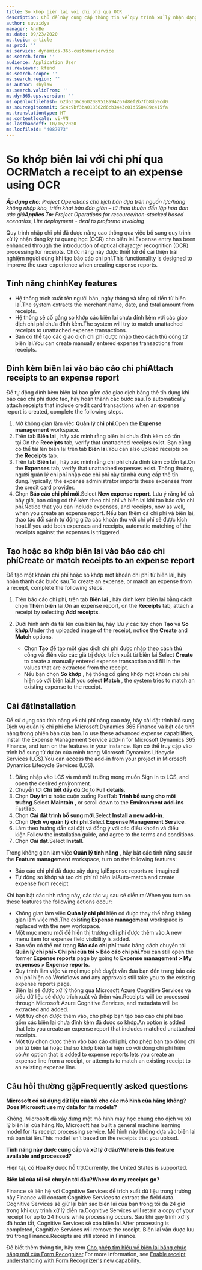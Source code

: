 ```yaml
---
title: So khớp biên lai với chi phí qua OCR
description: Chủ đề này cung cấp thông tin về quy trình xử lý nhận dạng ký tự quang học (OCR) cho biên lai.
author: suvaidya
manager: AnnBe
ms.date: 09/23/2020
ms.topic: article
ms.prod: ''
ms.service: dynamics-365-customerservice
ms.search.form: ''
audience: Application User
ms.reviewer: kfend
ms.search.scope: ''
ms.search.region: ''
ms.author: shylaw
ms.search.validFrom: ''
ms.dyn365.ops.version: ''
ms.openlocfilehash: 62d6316c9602089518a94267d8ef2b7fb8d59cd0
ms.sourcegitcommit: 5c4c9bf3ba018562d6cb3443c01d550489c415fa
ms.translationtype: HT
ms.contentlocale: vi-VN
ms.lasthandoff: 10/16/2020
ms.locfileid: "4087073"
---
```

# <a name="match-a-receipt-to-an-expense-using-ocr"></a><span data-ttu-id="167b2-103">So khớp biên lai với chi phí qua OCR</span><span class="sxs-lookup"><span data-stu-id="167b2-103">Match a receipt to an expense using OCR</span></span>

<span data-ttu-id="167b2-104">_**Áp dụng cho:** Project Operations cho kịch bản dựa trên nguồn lực/hàng không nhập kho, triển khai bản đơn giản – từ thỏa thuận đến lập hóa đơn ước giá_</span><span class="sxs-lookup"><span data-stu-id="167b2-104">_**Applies To:** Project Operations for resource/non-stocked based scenarios, Lite deployment - deal to proforma invoicing_</span></span>

<span data-ttu-id="167b2-105">Quy trình nhập chi phí đã được nâng cao thông qua việc bổ sung quy trình xử lý nhận dạng ký tự quang học (OCR) cho biên lai.</span><span class="sxs-lookup"><span data-stu-id="167b2-105">Expense entry has been enhanced through the introduction of optical character recognition (OCR) processing for receipts.</span></span> <span data-ttu-id="167b2-106">Chức năng này được thiết kế để cải thiện trải nghiệm người dùng khi tạo báo cáo chi phí.</span><span class="sxs-lookup"><span data-stu-id="167b2-106">This functionality is designed to improve the user experience when creating expense reports.</span></span>

## <a name="key-features"></a><span data-ttu-id="167b2-107">Tính năng chính</span><span class="sxs-lookup"><span data-stu-id="167b2-107">Key features</span></span>

- <span data-ttu-id="167b2-108">Hệ thống trích xuất tên người bán, ngày tháng và tổng số tiền từ biên lai.</span><span class="sxs-lookup"><span data-stu-id="167b2-108">The system extracts the merchant name, date, and total amount from receipts.</span></span>
- <span data-ttu-id="167b2-109">Hệ thống sẽ cố gắng so khớp các biên lai chưa đính kèm với các giao dịch chi phí chưa đính kèm.</span><span class="sxs-lookup"><span data-stu-id="167b2-109">The system will try to match unattached receipts to unattached expense transactions.</span></span>
- <span data-ttu-id="167b2-110">Bạn có thể tạo các giao dịch chi phí được nhập theo cách thủ công từ biên lai.</span><span class="sxs-lookup"><span data-stu-id="167b2-110">You can create manually entered expense transactions from receipts.</span></span>

## <a name="attach-receipts-to-an-expense-report"></a><span data-ttu-id="167b2-111">Đính kèm biên lai vào báo cáo chi phí</span><span class="sxs-lookup"><span data-stu-id="167b2-111">Attach receipts to an expense report</span></span>

<span data-ttu-id="167b2-112">Để tự động đính kèm biên lai bao gồm các giao dịch bằng thẻ tín dụng khi báo cáo chi phí được tạo, hãy hoàn thành các bước sau.</span><span class="sxs-lookup"><span data-stu-id="167b2-112">To automatically attach receipts that include credit card transactions when an expense report is created, complete the following steps.</span></span>

  1. <span data-ttu-id="167b2-113">Mở không gian làm việc **Quản lý chi phí**.</span><span class="sxs-lookup"><span data-stu-id="167b2-113">Open the **Expense management** workspace.</span></span>
  2. <span data-ttu-id="167b2-114">Trên tab **Biên lai** , hãy xác minh rằng biên lai chưa đính kèm có tồn tại.</span><span class="sxs-lookup"><span data-stu-id="167b2-114">On the **Receipts** tab, verify that unattached receipts exist.</span></span> <span data-ttu-id="167b2-115">Bạn cũng có thể tải lên biên lai trên tab **Biên lai**.</span><span class="sxs-lookup"><span data-stu-id="167b2-115">You can also upload receipts on the **Receipts** tab.</span></span>
  3. <span data-ttu-id="167b2-116">Trên tab **Biên lai** , hãy xác minh rằng chi phí chưa đính kèm có tồn tại.</span><span class="sxs-lookup"><span data-stu-id="167b2-116">On the **Expenses** tab, verify that unattached expenses exist.</span></span> <span data-ttu-id="167b2-117">Thông thường, người quản lý chi phí nhập các chi phí này từ nhà cung cấp thẻ tín dụng.</span><span class="sxs-lookup"><span data-stu-id="167b2-117">Typically, the expense administrator imports these expenses from the credit card provider.</span></span>
  4. <span data-ttu-id="167b2-118">Chọn **Báo cáo chi phí mới**.</span><span class="sxs-lookup"><span data-stu-id="167b2-118">Select **New expense report**.</span></span> <span data-ttu-id="167b2-119">Lưu ý rằng kể cả bây giờ, bạn cũng có thể kèm theo chi phí và biên lai khi tạo báo cáo chi phí.</span><span class="sxs-lookup"><span data-stu-id="167b2-119">Notice that you can include expenses, and receipts, now as well, when you create an expense report.</span></span> <span data-ttu-id="167b2-120">Nếu bạn thêm cả chi phí và biên lai, thao tác đối sánh tự động giữa các khoản thu với chi phí sẽ được kích hoạt.</span><span class="sxs-lookup"><span data-stu-id="167b2-120">If you add both expenses and receipts, automatic matching of the receipts against the expenses is triggered.</span></span>

## <a name="create-or-match-receipts-to-an-expense-report"></a><span data-ttu-id="167b2-121">Tạo hoặc so khớp biên lai vào báo cáo chi phí</span><span class="sxs-lookup"><span data-stu-id="167b2-121">Create or match receipts to an expense report</span></span>
<span data-ttu-id="167b2-122">Để tạo một khoản chi phí hoặc so khớp một khoản chi phí từ biên lai, hãy hoàn thành các bước sau.</span><span class="sxs-lookup"><span data-stu-id="167b2-122">To create an expense, or match an expense from a receipt, complete the following steps.</span></span>

  1. <span data-ttu-id="167b2-123">Trên báo cáo chi phí, trên tab **Biên lai** , hãy đính kèm biên lai bằng cách chọn **Thêm biên lai**.</span><span class="sxs-lookup"><span data-stu-id="167b2-123">On an expense report, on the **Receipts** tab, attach a receipt by selecting **Add receipts**.</span></span>
  2. <span data-ttu-id="167b2-124">Dưới hình ảnh đã tải lên của biên lai, hãy lưu ý các tùy chọn **Tạo** và **So khớp**.</span><span class="sxs-lookup"><span data-stu-id="167b2-124">Under the uploaded image of the receipt, notice the **Create** and **Match** options.</span></span>

      - <span data-ttu-id="167b2-125">Chọn **Tạo** để tạo một giao dịch chi phí được nhập theo cách thủ công và điền vào các giá trị được trích xuất từ biên lai.</span><span class="sxs-lookup"><span data-stu-id="167b2-125">Select **Create** to create a manually entered expense transaction and fill in the values that are extracted from the receipt.</span></span>
      - <span data-ttu-id="167b2-126">Nếu bạn chọn **So khớp** , hệ thống cố gắng khớp một khoản chi phí hiện có với biên lai.</span><span class="sxs-lookup"><span data-stu-id="167b2-126">If you select **Match** , the system tries to match an existing expense to the receipt.</span></span>

## <a name="installation"></a><span data-ttu-id="167b2-127">Cài đặt</span><span class="sxs-lookup"><span data-stu-id="167b2-127">Installation</span></span>

<span data-ttu-id="167b2-128">Để sử dụng các tính năng về chi phí nâng cao này, hãy cài đặt trình bổ sung Dịch vụ quản lý chi phí cho Microsoft Dynamics 365 Finance và bật các tính năng trong phiên bản của bạn.</span><span class="sxs-lookup"><span data-stu-id="167b2-128">To use these advanced expense capabilities, install the Expense Management Service add-in for Microsoft Dynamics 365 Finance, and turn on the features in your instance.</span></span> <span data-ttu-id="167b2-129">Bạn có thể truy cập vào trình bổ sung từ dự án của mình trong Microsoft Dynamics Lifecycle Services (LCS).</span><span class="sxs-lookup"><span data-stu-id="167b2-129">You can access the add-in from your project in Microsoft Dynamics Lifecycle Services (LCS).</span></span>

1. <span data-ttu-id="167b2-130">Đăng nhập vào LCS và mở môi trường mong muốn.</span><span class="sxs-lookup"><span data-stu-id="167b2-130">Sign in to LCS, and open the desired environment.</span></span>
2. <span data-ttu-id="167b2-131">Chuyển tới **Chi tiết đầy đủ**.</span><span class="sxs-lookup"><span data-stu-id="167b2-131">Go to **Full details**.</span></span>
3. <span data-ttu-id="167b2-132">Chọn **Duy trì =** hoặc cuộn xuống FastTab **Trình bổ sung cho môi trường**.</span><span class="sxs-lookup"><span data-stu-id="167b2-132">Select **Maintain** , or scroll down to the **Environment add-ins** FastTab.</span></span>
4. <span data-ttu-id="167b2-133">Chọn **Cài đặt trình bổ sung mới**.</span><span class="sxs-lookup"><span data-stu-id="167b2-133">Select **Install a new add-in**.</span></span>
5. <span data-ttu-id="167b2-134">Chọn **Dịch vụ quản lý chi phí**.</span><span class="sxs-lookup"><span data-stu-id="167b2-134">Select **Expense Management Service**.</span></span>
6. <span data-ttu-id="167b2-135">Làm theo hướng dẫn cài đặt và đồng ý với các điều khoản và điều kiện.</span><span class="sxs-lookup"><span data-stu-id="167b2-135">Follow the installation guide, and agree to the terms and conditions.</span></span>
7. <span data-ttu-id="167b2-136">Chọn **Cài đặt**.</span><span class="sxs-lookup"><span data-stu-id="167b2-136">Select **Install**.</span></span>

<span data-ttu-id="167b2-137">Trong không gian làm việc **Quản lý tính năng** , hãy bật các tính năng sau:</span><span class="sxs-lookup"><span data-stu-id="167b2-137">In the **Feature management** workspace, turn on the following features:</span></span>

- <span data-ttu-id="167b2-138">Báo cáo chi phí đã được xây dựng lại</span><span class="sxs-lookup"><span data-stu-id="167b2-138">Expense reports re-imagined</span></span>
- <span data-ttu-id="167b2-139">Tự động so khớp và tạo chi phí từ biên lai</span><span class="sxs-lookup"><span data-stu-id="167b2-139">Auto-match and create expense from receipt</span></span>

<span data-ttu-id="167b2-140">Khi bạn bật các tính năng này, các tác vụ sau sẽ diễn ra:</span><span class="sxs-lookup"><span data-stu-id="167b2-140">When you turn on these features the following actions occur:</span></span>

- <span data-ttu-id="167b2-141">Không gian làm việc **Quản lý chi phí** hiện có được thay thế bằng không gian làm việc mới.</span><span class="sxs-lookup"><span data-stu-id="167b2-141">The existing **Expense management** workspace is replaced with the new workspace.</span></span>
- <span data-ttu-id="167b2-142">Một mục menu mới để hiển thị trường chi phí được thêm vào.</span><span class="sxs-lookup"><span data-stu-id="167b2-142">A new menu item for expense field visibility is added.</span></span>
- <span data-ttu-id="167b2-143">Bạn vẫn có thể mở trang **Báo cáo chi phí** trước bằng cách chuyển tới **Quản lý chi phí> Chi phí của tôi > Báo cáo chi phí**.</span><span class="sxs-lookup"><span data-stu-id="167b2-143">You can still open the former **Expense reports** page by going to **Expense management > My expenses > Expense reports**.</span></span>
- <span data-ttu-id="167b2-144">Quy trình làm việc và mọi mục phê duyệt vẫn đưa bạn đến trang báo cáo chi phí hiện có.</span><span class="sxs-lookup"><span data-stu-id="167b2-144">Workflows and any approvals still take you to the existing expense reports page.</span></span>
- <span data-ttu-id="167b2-145">Biên lai sẽ được xử lý thông qua Microsoft Azure Cognitive Services và siêu dữ liệu sẽ được trích xuất và thêm vào.</span><span class="sxs-lookup"><span data-stu-id="167b2-145">Receipts will be processed through Microsoft Azure Cognitive Services, and metadata will be extracted and added.</span></span>
- <span data-ttu-id="167b2-146">Một tùy chọn được thêm vào, cho phép bạn tạo báo cáo chi phí bao gồm các biên lai chưa đính kèm đã được so khớp.</span><span class="sxs-lookup"><span data-stu-id="167b2-146">An option is added that lets you create an expense report that includes matched unattached receipts.</span></span>
- <span data-ttu-id="167b2-147">Một tùy chọn được thêm vào báo cáo chi phí, cho phép bạn tạo dòng chi phí từ biên lai hoặc thử so khớp biên lai hiện có với dòng chi phí hiện có.</span><span class="sxs-lookup"><span data-stu-id="167b2-147">An option that is added to expense reports lets you create an expense line from a receipt, or attempts to match an existing receipt to an existing expense line.</span></span>

## <a name="frequently-asked-questions"></a><span data-ttu-id="167b2-148">Câu hỏi thường gặp</span><span class="sxs-lookup"><span data-stu-id="167b2-148">Frequently asked questions</span></span>

<span data-ttu-id="167b2-149">**Microsoft có sử dụng dữ liệu của tôi cho các mô hình của hãng không?**</span><span class="sxs-lookup"><span data-stu-id="167b2-149">**Does Microsoft use my data for its models?**</span></span>

<span data-ttu-id="167b2-150">Không, Microsoft đã xây dựng một mô hình máy học chung cho dịch vụ xử lý biên lai của hãng.</span><span class="sxs-lookup"><span data-stu-id="167b2-150">No, Microsoft has built a general machine learning model for its receipt processing service.</span></span> <span data-ttu-id="167b2-151">Mô hình này không dựa vào biên lai mà bạn tải lên.</span><span class="sxs-lookup"><span data-stu-id="167b2-151">This model isn't based on the receipts that you upload.</span></span>

<span data-ttu-id="167b2-152">**Tính năng này được cung cấp và xử lý ở đâu?**</span><span class="sxs-lookup"><span data-stu-id="167b2-152">**Where is this feature available and processed?**</span></span>

<span data-ttu-id="167b2-153">Hiện tại, có Hoa Kỳ được hỗ trợ.</span><span class="sxs-lookup"><span data-stu-id="167b2-153">Currently, the United States is supported.</span></span>

<span data-ttu-id="167b2-154">**Biên lai của tôi sẽ chuyển tới đâu?**</span><span class="sxs-lookup"><span data-stu-id="167b2-154">**Where do my receipts go?**</span></span>

<span data-ttu-id="167b2-155">Finance sẽ liên hệ với Cognitive Services để trích xuất dữ liệu trong trường này.</span><span class="sxs-lookup"><span data-stu-id="167b2-155">Finance will contact Cognitive Services to extract the field data.</span></span> <span data-ttu-id="167b2-156">Cognitive Services sẽ giữ lại bản sao biên lai của bạn trong tối đa 24 giờ trong khi quy trình xử lý diễn ra.</span><span class="sxs-lookup"><span data-stu-id="167b2-156">Cognitive Services will retain a copy of your receipt for up to 24 hours while processing occurs.</span></span> <span data-ttu-id="167b2-157">Sau khi quy trình xử lý đã hoàn tất, Cognitive Services sẽ xóa biên lai.</span><span class="sxs-lookup"><span data-stu-id="167b2-157">After processing is completed, Cognitive Services will remove the receipt.</span></span> <span data-ttu-id="167b2-158">Biên lai vẫn được lưu trữ trong Finance.</span><span class="sxs-lookup"><span data-stu-id="167b2-158">Receipts are still stored in Finance.</span></span>

<span data-ttu-id="167b2-159">Để biết thêm thông tin, hãy xem [Cho phép tìm hiểu về biên lai bằng chức năng mới của Form Recognizer](https://azure.microsoft.com/blog/enable-receipt-understanding-with-form-recognizer-s-new-capability/).</span><span class="sxs-lookup"><span data-stu-id="167b2-159">For more information, see [Enable receipt understanding with Form Recognizer's new capability](https://azure.microsoft.com/blog/enable-receipt-understanding-with-form-recognizer-s-new-capability/).</span></span>
